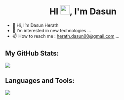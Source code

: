 <h1 align="center"> HI <img src="https://raw.githubusercontent.com/MartinHeinz/MartinHeinz/master/wave.gif" width="30px" height="30px">, I'm Dasun </h1>

- 👋 Hi, I’m Dasun Herath
- 👀 I’m interested in new technologies ...
- 📫 How to reach me : herath.dasun00@gmail.com ...


## My GitHub Stats:
<img 
   src="https://github-readme-stats.vercel.app/api?username=dasunherath10&show_icons=true&theme=react&hide_border" 
/>

## Languages and Tools:
<img 
   src="https://github-readme-stats.vercel.app/api/top-langs/?username=dasunherath10&show_icons=true&theme=codeSTACKr&layout=compact" 
/>

